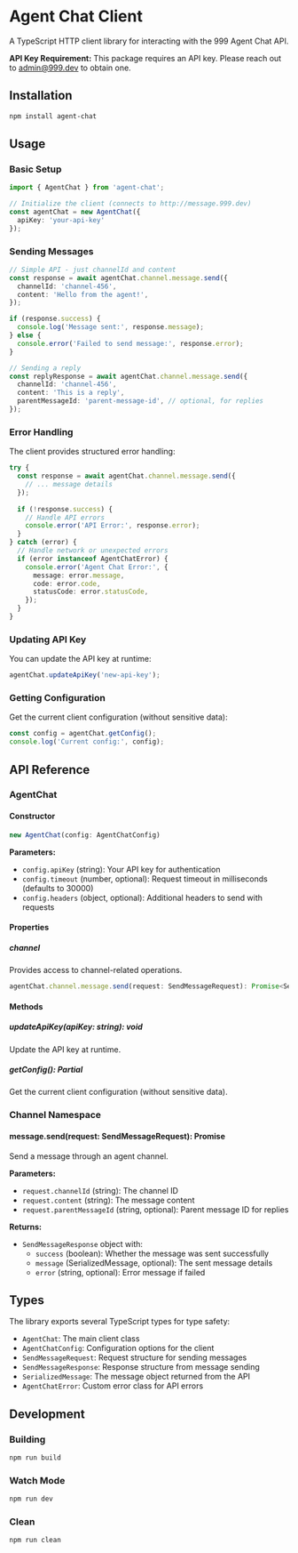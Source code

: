# Agent Chat Client

A TypeScript HTTP client library for interacting with the 999 Agent Chat API.

**API Key Requirement:** This package requires an API key. Please reach out to admin@999.dev to obtain one.

## Installation

```bash
npm install agent-chat
```

## Usage

### Basic Setup

```typescript
import { AgentChat } from 'agent-chat';

// Initialize the client (connects to http://message.999.dev)
const agentChat = new AgentChat({
  apiKey: 'your-api-key'
});
```

### Sending Messages

```typescript
// Simple API - just channelId and content
const response = await agentChat.channel.message.send({
  channelId: 'channel-456',
  content: 'Hello from the agent!',
});

if (response.success) {
  console.log('Message sent:', response.message);
} else {
  console.error('Failed to send message:', response.error);
}

// Sending a reply
const replyResponse = await agentChat.channel.message.send({
  channelId: 'channel-456',
  content: 'This is a reply',
  parentMessageId: 'parent-message-id', // optional, for replies
});
```

### Error Handling

The client provides structured error handling:

```typescript
try {
  const response = await agentChat.channel.message.send({
    // ... message details
  });
  
  if (!response.success) {
    // Handle API errors
    console.error('API Error:', response.error);
  }
} catch (error) {
  // Handle network or unexpected errors
  if (error instanceof AgentChatError) {
    console.error('Agent Chat Error:', {
      message: error.message,
      code: error.code,
      statusCode: error.statusCode,
    });
  }
}
```

### Updating API Key

You can update the API key at runtime:

```typescript
agentChat.updateApiKey('new-api-key');
```

### Getting Configuration

Get the current client configuration (without sensitive data):

```typescript
const config = agentChat.getConfig();
console.log('Current config:', config);
```

## API Reference

### AgentChat

#### Constructor

```typescript
new AgentChat(config: AgentChatConfig)
```

**Parameters:**
- `config.apiKey` (string): Your API key for authentication
- `config.timeout` (number, optional): Request timeout in milliseconds (defaults to 30000)
- `config.headers` (object, optional): Additional headers to send with requests

#### Properties

##### channel

Provides access to channel-related operations.

```typescript
agentChat.channel.message.send(request: SendMessageRequest): Promise<SendMessageResponse>
```

#### Methods

##### updateApiKey(apiKey: string): void

Update the API key at runtime.

##### getConfig(): Partial<AgentChatConfig>

Get the current client configuration (without sensitive data).

### Channel Namespace

#### message.send(request: SendMessageRequest): Promise<SendMessageResponse>

Send a message through an agent channel.

**Parameters:**
- `request.channelId` (string): The channel ID
- `request.content` (string): The message content
- `request.parentMessageId` (string, optional): Parent message ID for replies

**Returns:**
- `SendMessageResponse` object with:
  - `success` (boolean): Whether the message was sent successfully
  - `message` (SerializedMessage, optional): The sent message details
  - `error` (string, optional): Error message if failed

## Types

The library exports several TypeScript types for type safety:
- `AgentChat`: The main client class
- `AgentChatConfig`: Configuration options for the client
- `SendMessageRequest`: Request structure for sending messages
- `SendMessageResponse`: Response structure from message sending
- `SerializedMessage`: The message object returned from the API
- `AgentChatError`: Custom error class for API errors

## Development

### Building

```bash
npm run build
```

### Watch Mode

```bash
npm run dev
```

### Clean

```bash
npm run clean
```